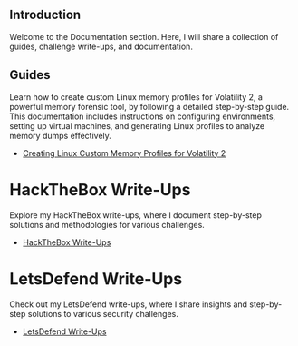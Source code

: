 ## Introduction
Welcome to the Documentation section. Here, I will share a collection of guides, challenge write-ups, and documentation.

## Guides
Learn how to create custom Linux memory profiles for Volatility 2, a powerful memory forensic tool, by following a detailed step-by-step guide. 
This documentation includes instructions on configuring environments, setting up virtual machines, and generating Linux profiles to analyze memory dumps effectively.
- [Creating Linux Custom Memory Profiles for Volatility 2](Creating%20Linux%20Custom%20Memory%20Profiles%20for%20Volatility%202.pdf)

# HackTheBox Write-Ups
Explore my HackTheBox write-ups, where I document step-by-step solutions and methodologies for various challenges.

- [HackTheBox Write-Ups](HackTheBox-Write-Ups/)

# LetsDefend Write-Ups
Check out my LetsDefend write-ups, where I share insights and step-by-step solutions to various security challenges.

- [LetsDefend Write-Ups](LetsDefend-Write-Ups/)
